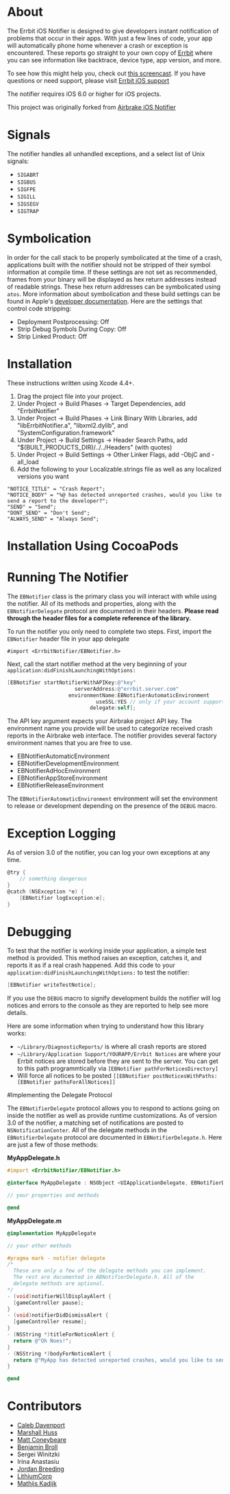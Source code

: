 # About

The Errbit iOS Notifier is designed to give developers instant notification of problems that occur in their apps. With just a few lines of code, your app will automatically phone home whenever a crash or exception is encountered. These reports go straight to your own copy of [Errbit](https://github.com/errbit/errbit) where you can see information like backtrace, device type, app version, and more.

To see how this might help you, check out [this screencast](http://guicocoa.com/airbrake). If you have questions or need support, please visit [Errbit iOS support](https://github.com/rjhancock/errbit-ios/issues)

The notifier requires iOS 6.0 or higher for iOS projects.

This project was originally forked from [Airbrake iOS Notifier](https://github.com/airbrake/airbrake-ios)

# Signals

The notifier handles all unhandled exceptions, and a select list of Unix signals:

- `SIGABRT`
- `SIGBUS`
- `SIGFPE`
- `SIGILL`
- `SIGSEGV`
- `SIGTRAP`

# Symbolication

In order for the call stack to be properly symbolicated at the time of a crash, applications built with the notifier should not be stripped of their symbol information at compile time. If these settings are not set as recommended, frames from your binary will be displayed as hex return addresses instead of readable strings. These hex return addresses can be symbolicated using `atos`. More information about symbolication and these build settings can be found in Apple's [developer documentation](http://developer.apple.com/tools/xcode/symbolizingcrashdumps.html). Here are the settings that control code stripping:

- Deployment Postprocessing: Off
- Strip Debug Symbols During Copy: Off
- Strip Linked Product: Off

# Installation

These instructions written using Xcode 4.4+.

1. Drag the project file into your project.
2. Under Project -> Build Phases -> Target Dependencies, add "ErrbitNotifier"
3. Under Project -> Build Phases -> Link Binary With Libraries, add "libErrbitNotifier.a", "libxml2.dylib", and "SystemConfiguration.framework"
4. Under Project -> Build Settings -> Header Search Paths, add "$(BUILT_PRODUCTS_DIR)/../../Headers" (with quotes)
5. Under Project -> Build Settings -> Other Linker Flags, add -ObjC and -all_load
6. Add the following to your Localizable.strings file as well as any localized versions you want

````objc
"NOTICE_TITLE" = "Crash Report";
"NOTICE_BODY" = "%@ has detected unreported crashes, would you like to send a report to the developer?";
"SEND" = "Send";
"DONT_SEND" = "Don't Send";
"ALWAYS_SEND" = "Always Send";
````

# Installation Using CocoaPods

# Running The Notifier

The `EBNotifier` class is the primary class you will interact with while using the notifier. All of its methods and properties, along with the `EBNotifierDelegate` protocol are documented in their headers. **Please read through the header files for a complete reference of the library.**

To run the notifier you only need to complete two steps. First, import the `EBNotifier` header file in your app delegate

````objc
#import <ErrbitNotifier/EBNotifier.h>
````

Next, call the start notifier method at the very beginning of your `application:didFinishLaunchingWithOptions:`

````objective-c
[EBNotifier startNotifierWithAPIKey:@"key"
                      serverAddress:@"errbit.server.com"
                    environmentName:EBNotifierAutomaticEnvironment
                             useSSL:YES // only if your account supports it
                           delegate:self];
````

The API key argument expects your Airbrake project API key. The environment name you provide will be used to categorize received crash reports in the Airbrake web interface. The notifier provides several factory environment names that you are free to use.

- EBNotifierAutomaticEnvironment
- EBNotifierDevelopmentEnvironment
- EBNotifierAdHocEnvironment
- EBNotifierAppStoreEnvironment
- EBNotifierReleaseEnvironment

The `EBNotifierAutomaticEnvironment` environment will set the environment to release or development depending on the presence of the `DEBUG` macro.

# Exception Logging

As of version 3.0 of the notifier, you can log your own exceptions at any time.

````objective-c
@try {
    // something dangerous
}
@catch (NSException *e) {
    [EBNotifier logException:e];
}
````

# Debugging

To test that the notifier is working inside your application, a simple test method is provided. This method raises an exception, catches it, and reports it as if a real crash happened. Add this code to your `application:didFinishLaunchingWithOptions:` to test the notifier:

````objective-c
[EBNotifier writeTestNotice];
````

If you use the `DEBUG` macro to signify development builds the notifier will log notices and errors to the console as they are reported to help see more details.

Here are some information when trying to understand how this library works:

* `~/Library/DiagnosticReports/` is where all crash reports are stored
* `~/Library/Application Support/YOURAPP/Errbit Notices` are where your Errbit notices are stored before they are sent to the server. You can get to this path programmtically via `[EBNotifier pathForNoticesDirectory]`
* Will force all notices to be posted `[[EBNotifier postNoticesWithPaths:[EBNotifier pathsForAllNotices]]`

#Implementing the Delegate Protocol

The `EBNotifierDelegate` protocol allows you to respond to actions going on inside the notifier as well as provide runtime customizations. As of version 3.0 of the notifier, a matching set of notifications are posted to `NSNotificationCenter`. All of the delegate methods in the `EBNotifierDelegate` protocol are documented in `EBNotifierDelegate.h`. Here are just a few of those methods:

**MyAppDelegate.h**

````objective-c
#import <ErrbitNotifier/EBNotifier.h>

@interface MyAppDelegate : NSObject <UIApplicationDelegate, EBNotifierDelegate>

// your properties and methods

@end
````

**MyAppDelegate.m**

````objective-c
@implementation MyAppDelegate

// your other methods

#pragma mark - notifier delegate
/*
  These are only a few of the delegate methods you can implement.
  The rest are documented in ABNotifierDelegate.h. All of the
  delegate methods are optional.
*/
- (void)notifierWillDisplayAlert {
  [gameController pause];
}
- (void)notifierDidDismissAlert {
  [gameController resume];
}
- (NSString *)titleForNoticeAlert {
  return @"Oh Noes!";
}
- (NSString *)bodyForNoticeAlert {
  return @"MyApp has detected unreported crashes, would you like to send a report to the developer?";
}

@end
````

# Contributors

- [Caleb Davenport](http://guicocoa.com)
- [Marshall Huss](http://twoguys.us)
- [Matt Coneybeare](http://coneybeare.net)
- [Benjamin Broll](http://twitter.com/bebroll)
- Sergei Winitzki
- Irina Anastasiu
- [Jordan Breeding](http://jordanbreeding.com)
- [LithiumCorp](http://lithiumcorp.com)
- [Mathijs Kadijk](http://www.wrep.nl/)
